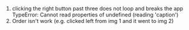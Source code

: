 1. clicking the right button past three does not loop and breaks the app
TypeError: Cannot read properties of undefined (reading 'caption')
2. Order isn't work (e.g. clicked left from img 1 and it went to img 2)